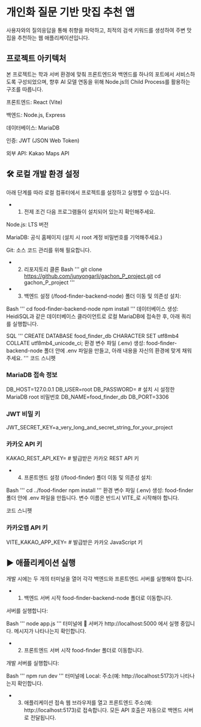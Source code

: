 # 개인화 질문 기반 맛집 추천 앱
사용자와의 질의응답을 통해 취향을 파악하고, 최적의 검색 키워드를 생성하여 주변 맛집을 추천하는 웹 애플리케이션입니다.

## 프로젝트 아키텍처
본 프로젝트는 학과 서버 환경에 맞춰 프론트엔드와 백엔드를 하나의 포트에서 서비스하도록 구성되었으며, 향후 AI 모델 연동을 위해 Node.js의 Child Process를 활용하는 구조를 따릅니다.

프론트엔드: React (Vite)

백엔드: Node.js, Express

데이터베이스: MariaDB

인증: JWT (JSON Web Token)

외부 API: Kakao Maps API

## 🛠️ 로컬 개발 환경 설정
아래 단계를 따라 로컬 컴퓨터에서 프로젝트를 설정하고 실행할 수 있습니다.

* 1. 전제 조건
다음 프로그램들이 설치되어 있는지 확인해주세요.

Node.js: LTS 버전

MariaDB: 공식 홈페이지 (설치 시 root 계정 비밀번호를 기억해주세요.)

Git: 소스 코드 관리를 위해 필요합니다.

* 2. 리포지토리 클론
Bash
'''
git clone https://github.com/junyongarli/gachon_P_project.git
cd gachon_P_project
'''
* 3. 백엔드 설정 (/food-finder-backend-node)
폴더 이동 및 의존성 설치:

Bash
'''
cd food-finder-backend-node
npm install
'''
데이터베이스 생성: HeidiSQL과 같은 데이터베이스 클라이언트로 로컬 MariaDB에 접속한 후, 아래 쿼리를 실행합니다.

SQL
'''
CREATE DATABASE food_finder_db CHARACTER SET utf8mb4 COLLATE utf8mb4_unicode_ci;
환경 변수 파일 (.env) 생성: food-finder-backend-node 폴더 안에 .env 파일을 만들고, 아래 내용을 자신의 환경에 맞게 채워주세요.
'''
코드 스니펫

### MariaDB 접속 정보
DB_HOST=127.0.0.1
DB_USER=root
DB_PASSWORD= # 설치 시 설정한 MariaDB root 비밀번호
DB_NAME=food_finder_db
DB_PORT=3306

### JWT 비밀 키
JWT_SECRET_KEY=a_very_long_and_secret_string_for_your_project

### 카카오 API 키
KAKAO_REST_API_KEY= # 발급받은 카카오 REST API 키
* 4. 프론트엔드 설정 (/food-finder)
폴더 이동 및 의존성 설치:

Bash
'''
cd ../food-finder
npm install
'''
환경 변수 파일 (.env) 생성: food-finder 폴더 안에 .env 파일을 만듭니다. 변수 이름은 반드시 VITE_로 시작해야 합니다.

코드 스니펫

### 카카오맵 API 키
VITE_KAKAO_APP_KEY= # 발급받은 카카오 JavaScript 키
## ▶️ 애플리케이션 실행
개발 시에는 두 개의 터미널을 열어 각각 백엔드와 프론트엔드 서버를 실행해야 합니다.

* 1. 백엔드 서버 시작
food-finder-backend-node 폴더로 이동합니다.

서버를 실행합니다:

Bash
'''
node app.js
'''
터미널에 🚀 서버가 http://localhost:5000 에서 실행 중입니다. 메시지가 나타나는지 확인합니다.

* 2. 프론트엔드 서버 시작
food-finder 폴더로 이동합니다.

개발 서버를 실행합니다:

Bash
'''
npm run dev
'''
터미널에 Local: 주소(예: http://localhost:5173)가 나타나는지 확인합니다.

* 3. 애플리케이션 접속
웹 브라우저를 열고 프론트엔드 주소(예: http://localhost:5173)로 접속합니다. 모든 API 호출은 자동으로 백엔드 서버로 전달됩니다.
